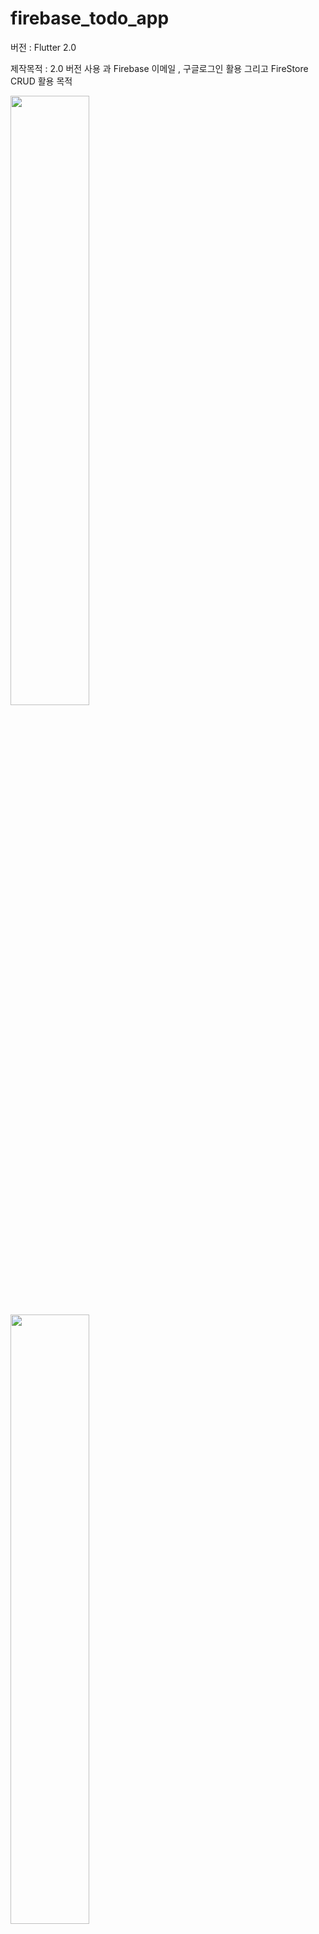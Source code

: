 # firebase_todo_app

버전 : Flutter 2.0

제작목적 : 2.0 버전 사용 과 Firebase 이메일 , 구글로그인 활용 그리고 FireStore CRUD 활용 목적

<img src="https://user-images.githubusercontent.com/67625692/114307747-eeef1400-9b1b-11eb-9a14-f6a97f1da455.png"  width="50%" height="50%">
<img src="https://user-images.githubusercontent.com/67625692/114307691-c0713900-9b1b-11eb-8951-57ce5e22d194.png"  width="50%" height="50%">
<img src="https://user-images.githubusercontent.com/67625692/114307744-ec8cba00-9b1b-11eb-8ba0-a56e4c201ca1.png"  width="50%" height="50%">

